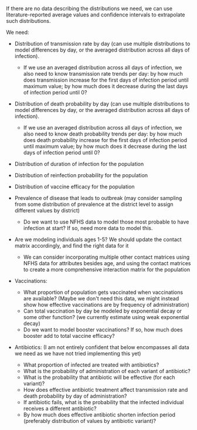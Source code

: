 If there are no data describing the distributions we need, we can use literature-reported average values and confidence intervals to extrapolate such distributions.

We need:

- Distribution of transmission rate by day (can use multiple distributions to model differences by day, or the averaged distribution across all days of infection).
  - If we use an averaged distribution across all days of infection, we also need to know transmission rate trends per day: by how much does transmission increase for the first days of infection period until maximum value; by how much does it decrease during the last days of infection period until 0?

- Distribution of death probability by day (can use multiple distributions to model differences by day, or the averaged distribution across all days of infection).
  - If we use an averaged distribution across all days of infection, we also need to know death probability trends per day: by how much does death probability increase for the first days of infection period until maximum value; by how much does it decrease during the last days of infection period until 0?

- Distribution of duration of infection for the population

- Distribution of reinfection probability for the population

- Distribution of vaccine efficacy for the population

- Prevalence of disease that leads to outbreak (may consider sampling from some distribution of prevalence at the district level to assign different values by district)

  - Do we want to use NFHS data to model those most probable to have infection at start? If so, need more data to model this.

- Are we modeling individuals ages 1-5? We should update the contact matrix accordingly, and find the right data for it
  - We can consider incorporating multiple other contact matrices using NFHS data for attributes besides age, and using the contact matrices to create a more comprehensive interaction matrix for the population

- Vaccinations:
  - What proportion of population gets vaccinated when vaccinations are available? (Maybe we don&#39;t need this data, we might instead show how effective vaccinations are by frequency of administration)
  - Can total vaccination by day be modeled by exponential decay or some other function? (we currently estimate using weak exponential decay)
  - Do we want to model booster vaccinations? If so, how much does booster add to total vaccine efficacy?

- Antibiotics: (I am not entirely confident that below encompasses all data we need as we have not tried implementing this yet)
  - What proportion of infected are treated with antibiotics?
  - What is the probability of administration of each variant of antibiotic?
  - What is the probability that antibiotic will be effective (for each variant)?
  - How does effective antibiotic treatment affect transmission rate and death probability by day of administration?
  - If antibiotic fails, what is the probability that the infected individual receives a different antibiotic?
  - By how much does effective antibiotic shorten infection period (preferably distribution of values by antibiotic variant)?
